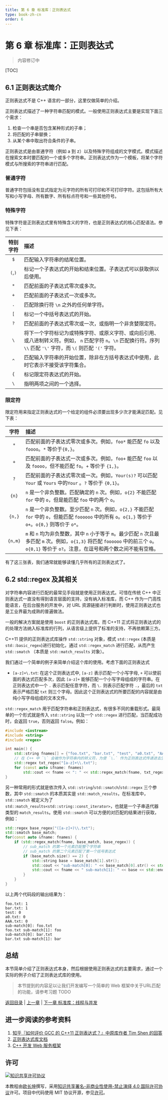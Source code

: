 ```yaml
---
title: 第 6 章 标准库：正则表达式
type: book-zh-cn
order: 6
---
```


# 第 6 章 标准库：正则表达式

> 内容修订中

[TOC]

## 6.1 正则表达式简介

正则表达式不是 C++ 语言的一部分，这里仅做简单的介绍。

正则表达式描述了一种字符串匹配的模式。一般使用正则表达式主要是实现下面三个需求：

1. 检查一个串是否包含某种形式的子串；
2. 将匹配的子串替换；
3. 从某个串中取出符合条件的子串。

正则表达式是由普通字符（例如 a 到 z）以及特殊字符组成的文字模式。模式描述在搜索文本时要匹配的一个或多个字符串。正则表达式作为一个模板，将某个字符模式与所搜索的字符串进行匹配。


### 普通字符

普通字符包括没有显式指定为元字符的所有可打印和不可打印字符。这包括所有大写和小写字母、所有数字、所有标点符号和一些其他符号。

### 特殊字符

特殊字符是正则表达式里有特殊含义的字符，也是正则表达式的核心匹配语法。参见下表：

|特别字符|描述|
|:---:|:------------------------------------------------------|
|`$`|  匹配输入字符串的结尾位置。|
|`(`,`)`|  标记一个子表达式的开始和结束位置。子表达式可以获取供以后使用。|
|`*`|  匹配前面的子表达式零次或多次。|
|`+`|  匹配前面的子表达式一次或多次。|
|`.`|  匹配除换行符 `\n` 之外的任何单字符。|
|`[`|  标记一个中括号表达式的开始。|
|`?`|  匹配前面的子表达式零次或一次，或指明一个非贪婪限定符。|
| `\`|  将下一个字符标记为或特殊字符、或原义字符、或向后引用、或八进制转义符。例如， `n` 匹配字符 `n`。`\n` 匹配换行符。序列 `\\` 匹配 `'\'` 字符，而 `\(` 则匹配 `'('` 字符。|
|`^`|  匹配输入字符串的开始位置，除非在方括号表达式中使用，此时它表示不接受该字符集合。|
|`{`|  标记限定符表达式的开始。|
|`\`|  指明两项之间的一个选择。|

### 限定符

限定符用来指定正则表达式的一个给定的组件必须要出现多少次才能满足匹配。见下表：


|字符|描述|
|:---:|:------------------------------------------------------|
|`*`|匹配前面的子表达式零次或多次。例如，`foo*` 能匹配 `fo` 以及 `foooo`。`*` 等价于`{0,}`。|
|`+`|匹配前面的子表达式一次或多次。例如，`foo+` 能匹配 `foo` 以及 `foooo`，但不能匹配 `fo`。`+` 等价于 `{1,}`。|
|`?`|匹配前面的子表达式零次或一次。例如，`Your(s)?` 可以匹配 `Your` 或 `Yours` 中的`Your` 。`?` 等价于 `{0,1}`。|
|`{n}`| `n` 是一个非负整数。匹配确定的 `n` 次。例如，`o{2}` 不能匹配 `for` 中的 `o`，但是能匹配 `foo` 中的两个 `o`。|
|`{n,}`| `n` 是一个非负整数。至少匹配 `n` 次。例如，`o{2,}` 不能匹配 `for` 中的 `o`，但能匹配 `foooooo` 中的所有 `o`。`o{1,}` 等价于 `o+`。`o{0,}` 则等价于 `o*`。|
|`{n,m}`| `m` 和 `n` 均为非负整数，其中 `n` 小于等于 `m`。最少匹配 `n` 次且最多匹配 `m` 次。例如，`o{1,3}` 将匹配 `foooooo` 中的前三个 `o`。`o{0,1}` 等价于 `o?`。注意，在逗号和两个数之间不能有空格。|

有了这三张表，我们通常就能够读懂几乎所有的正则表达式了。

## 6.2 std::regex 及其相关

对字符串内容进行匹配的最常见手段就是使用正则表达式。可惜在传统 C++ 中正则表达式一直没有得到语言层面的支持，没有纳入标准库，而 C++ 作为一门高性能语言，在后台服务的开发中，对 URL 资源链接进行判断时，使用正则表达式也是工业界最为成熟的普遍做法。

一般的解决方案就是使用 `boost` 的正则表达式库。而 C++11 正式将正则表达式的的处理方法纳入标准库的行列，从语言级上提供了标准的支持，不再依赖第三方。

C++11 提供的正则表达式库操作 `std::string` 对象，模式 `std::regex` (本质是 `std::basic_regex`)进行初始化，通过 `std::regex_match` 进行匹配，从而产生 `std::smatch` （本质是 `std::match_results` 对象）。

我们通过一个简单的例子来简单介绍这个库的使用。考虑下面的正则表达式

- `[a-z]+\.txt`: 在这个正则表达式中, `[a-z]` 表示匹配一个小写字母, `+` 可以使前面的表达式匹配多次，因此 `[a-z]+` 能够匹配一个小写字母组成的字符串。在正则表达式中一个 `.` 表示匹配任意字符，而 `\.` 则表示匹配字符 `.`，最后的 `txt` 表示严格匹配 `txt` 则三个字母。因此这个正则表达式的所要匹配的内容就是由纯小写字母组成的文本文件。

`std::regex_match` 用于匹配字符串和正则表达式，有很多不同的重载形式。最简单的一个形式就是传入 `std::string` 以及一个 `std::regex` 进行匹配，当匹配成功时，会返回 `true`，否则返回 `false`。例如：

```cpp
#include <iostream>
#include <string>
#include <regex>

int main() {
    std::string fnames[] = {"foo.txt", "bar.txt", "test", "a0.txt", "AAA.txt"};
    // 在 C++ 中 `\` 会被作为字符串内的转义符，为使 `\.` 作为正则表达式传递进去生效，需要对 `\` 进行二次转义，从而有 `\\.`
    std::regex txt_regex("[a-z]+\\.txt");
    for (const auto &fname: fnames)
        std::cout << fname << ": " << std::regex_match(fname, txt_regex) << std::endl;
}
```

另一种常用的形式就是依次传入 `std::string`/`std::smatch`/`std::regex` 三个参数，其中 `std::smatch` 的本质其实是 `std::match_results`，在标准库中， `std::smatch` 被定义为了 `std::match_results<std::string::const_iterator>`，也就是一个子串迭代器类型的 `match_results`。使用 `std::smatch` 可以方便的对匹配的结果进行获取，例如：

```cpp
std::regex base_regex("([a-z]+)\\.txt");
std::smatch base_match;
for(const auto &fname: fnames) {
    if (std::regex_match(fname, base_match, base_regex)) {
        // sub_match 的第一个元素匹配整个字符串
        // sub_match 的第二个元素匹配了第一个括号表达式
        if (base_match.size() == 2) {
            std::string base = base_match[1].str();
            std::cout << "sub-match[0]: " << base_match[0].str() << std::endl;
            std::cout << fname << " sub-match[1]: " << base << std::endl;
        }
    }
}
```

以上两个代码段的输出结果为：

```
foo.txt: 1
bar.txt: 1
test: 0
a0.txt: 0
AAA.txt: 0
sub-match[0]: foo.txt
foo.txt sub-match[1]: foo
sub-match[0]: bar.txt
bar.txt sub-match[1]: bar
```


## 总结

本节简单介绍了正则表达式本身，然后根据使用正则表达式的主要需求，通过一个实际的例子介绍了正则表达式库的使用。

> 本节提到的内容足以让我们开发编写一个简单的 Web 框架中关于URL匹配的功能，请参考习题 TODO

[返回目录](./toc.md) | [上一章](./05-pointers.md) | [下一章 标准库：线程与并发](./07-thread.md)

## 进一步阅读的参考资料

1. [知乎『如何评价 GCC 的 C++11 正则表达式？』中原库作者 Tim Shen 的回答](http://zhihu.com/question/23070203/answer/84248248)
2. [正则表达式库文档](http://en.cppreference.com/w/cpp/regex)
3. [C++ 开发 Web 服务框架](https://www.shiyanlou.com/courses/568)

## 许可

<a rel="license" href="http://creativecommons.org/licenses/by-nc-nd/4.0/"><img alt="知识共享许可协议" style="border-width:0" src="https://i.creativecommons.org/l/by-nc-nd/4.0/80x15.png" /></a>

本教程由[欧长坤](https://github.com/changkun)撰写，采用[知识共享署名-非商业性使用-禁止演绎 4.0 国际许可协议](http://creativecommons.org/licenses/by-nc-nd/4.0/)许可。项目中代码使用 MIT 协议开源，参见[许可](../../LICENSE)。
